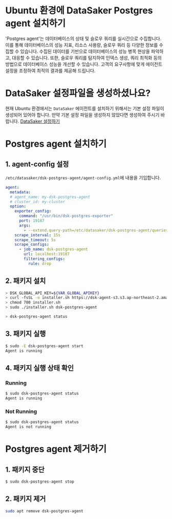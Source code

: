 # Ubuntu 환경에 DataSaker Postgres agent 설치하기
'Postgres agent'는 데이터베이스의 상태 및 슬로우 쿼리를 실시간으로 수집합니다.
이를 통해 데이터베이스의 성능 지표, 리소스 사용량, 슬로우 쿼리 등 다양한 정보를 수집할 수 있습니다.
수집된 데이터를 기반으로 데이터베이스의 성능 병목 현상을 파악하고, 대응할 수 있습니다.
또한, 슬로우 쿼리를 탐지하여 인덱스 생성, 쿼리 최적화 등의 방법으로 데이터베이스 성능을 개선할 수 있습니다.
고객의 요구사항에 맞게 에이전트 설정을 조정하여 최적의 결과를 제공해 드립니다.

# DataSaker 설정파일을 생성하셨나요?
현재 Ubuntu 환경에서는 `DataSaker` 에이전트를 설치하기 위해서는 기본 설정 파일이 생성되어 있어야 합니다. 만약 기본 설정 파일을 생성하지 않았다면 생성하여 주시기 바랍니다. [DataSaker 설정하기](https://github.com/datasaker/documentation/tree/main/install-guide/linux/ubuntu)

# Postgres agent 설치하기
## 1. agent-config 설정
`/etc/datasaker/dsk-postgres-agent/agent-config.yml`에 내용을 기입합니다.
```yaml
agent:
  metadata:
  # agent_name: my-dsk-postgres-agent
  # cluster_id: my-cluster
  option:
    exporter_config:
      command: "/usr/bin/dsk-postgres-exporter"
      port: 19187
      args:
        - --extend.query-path=/etc/datasaker/dsk-postgres-agent/queries.yaml
    scrape_interval: 15s
    scrape_timeout: 5s
    scrape_configs:
      - job_name: dsk-postgres-agent
        url: localhost:19187
        filtering_configs:
          rule: drop
```

## 2. 패키지 설치
```bash
> DSK_GLOBAL_API_KEY=${VAR_GLOBAL_APIKEY}
> curl -fsSL -o installer.sh https://dsk-agent-s3.s3.ap-northeast-2.amazonaws.com/dsk-agent-s3/public/install.sh
> chmod 700 installer.sh
> sudo ./installer.sh dsk-postgres-agent

> dsk-postgres-agent status
```
## 3. 패키지 실행
```bash
$ sudo -E dsk-postgres-agent start
Agent is running
```

## 4. 패키지 실행 상태 확인
### Running
```bash
$ sudo dsk-postgres-agent status
Agent is running
```
### Not Running
```bash
$ sudo dsk-postgres-agent status
Agent is not running
```

# Postgres agent 제거하기
## 1. 패키지 중단
```bash
$ sudo dsk-postgres-agent stop
```

## 2. 패키지 제거
```bash
sudo apt remove dsk-postgres-agent
```
